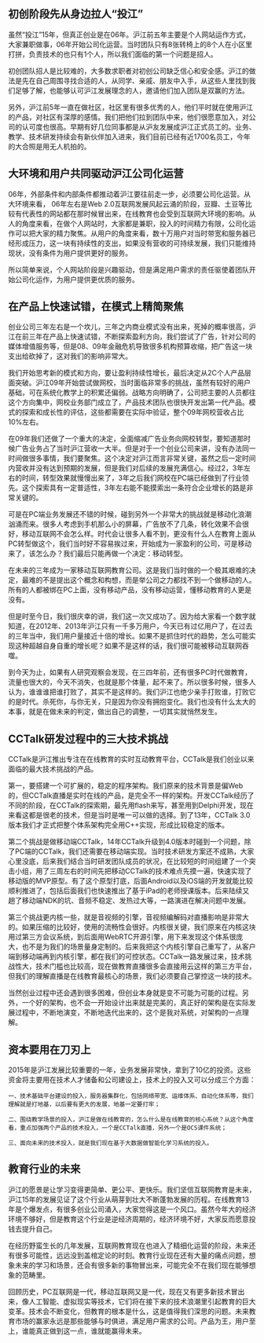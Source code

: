 ## 初创阶段先从身边拉人“投江”

虽然“投江”15年，但真正创业是在06年。沪江前五年主要是个人网站运作方式，大家兼职做事，06年开始公司化运营。当时团队只有8张转椅上的8个人在小区里打拼，负责技术的也只有1个人，所以我们面临的第一个问题是招人。

初创团队招人是比较难的，大多数求职者对初创公司缺乏信心和安全感。沪江的做法是先在自己周围寻找合适的人，从同学、亲戚、朋友中入手，从这些人里找到我们足够了解，也能够认可沪江发展理念的人，邀请他们加入团队是双赢的方法。

另外，沪江前5年一直在做社区，社区里有很多优秀的人，他们平时就在使用沪江的产品，对社区有深厚的感情。我们把他们拉到团队中来，他们很愿意加入，对公司的认可度也很高。早期有好几位同事都是从沪友发展成沪江正式员工的。业务、教学、技术研发持续会有新伙伴加入进来，我们目前已经有近1700名员工，今年的大合照是用无人机拍的。

## 大环境和用户共同驱动沪江公司化运营

06年，外部条件和内部条件都推动着沪江要往前走一步，必须要公司化运营。从大环境来看， 06年左右是Web 2.0互联网发展风起云涌的阶段，豆瓣、土豆等比较有代表性的网站都在那时候冒出来，在线教育也会受到互联网大环境的影响。从人的角度来看，在做个人网站时，大家都是兼职，投入的时间精力有限，公司化运作可以把大家的精力聚焦。从用户的角度来看，数十万用户对当时带宽和服务器已经形成压力，这一块有持续性的支出，如果没有营收的可持续发展，我们只能维持现状，没有条件为用户提供更好的服务。

所以简单来说，个人网站阶段是兴趣驱动，但是满足用户需求的责任驱使着团队开始公司化运作，为用户提供更优质的服务。

## 在产品上快速试错，在模式上精简聚焦

创业公司三年左右是一个坎儿，三年之内商业模式没有出来，死掉的概率很高，沪江在前三年在产品上快速试错，不断探索盈利方向，我们尝试了广告，针对公司的媒体增值服务等，但是08、09年金融危机导致很多机构预算收缩，把广告这一块支出给砍掉了，这对我们的影响非常大。

我们开始思考新的模式和方向，要让盈利持续性增长，最后决定从2C个人产品层面突破。沪江09年开始尝试做网校，当时面临非常多的挑战，虽然有较好的用户基础，可在系统化教学上的积累还偏弱。战略方向明确了，公司把主要的人员都往这个方向集中，网校业务部门成立了，产品技术团队也很快开发出第一代产品。模式的探索和成长性的评估，这些都需要在实际中验证，整个09年网校营收占比10%左右。

在09年我们还做了一个重大的决定，全面缩减广告业务向网校转型，要知道那时候广告业务占了当时沪江营收一大半。但是对于一个创业公司来讲，没有办法同一时间做很多事情，我们要聚焦。这个决定对沪江而言非常关键，虽然之后一定时间内营收并没有达到预期的发展，但是我们对后续的发展充满信心。经过2，3年左右的时间，转型效果就慢慢出来了，3年之后我们网校在PC端已经做到了行业领先。这个探索具有一定普适性，3年左右能不能摸索出一条符合企业增长的路是非常关键的。

可是在PC端业务发展还不错的时候，碰到另外一个非常大的挑战就是移动化浪潮汹涌而来。很多人考虑到手机那么小的屏幕，广告放不了几条，转化效果不会很好，移动互联网不会怎么样。时代会让很多人看不到，更没有什么人在教育上面从PC转型做这个，我们当时好不容易挨过来，开始成为一家盈利的公司，可是移动来了，该怎么办？我们最后只能再做一个决定：移动转型。

在未来的三年成为一家移动互联网教育公司。这是我们当时做的一个极其艰难的决定，最难的不是提出这个概念和构想，而是举公司之力都找不到一个做移动的人。所有的人都被绑在PC上面，没有移动产品，没有移动运营，懂移动教育的人更是没有。

但是时至今日，我们很庆幸的讲，我们这一次又成功了。因为给大家看一个数字就知道，在2012年、2013年沪江只有一千多万用户，今天已有过亿用户了，在过去的三年当中，我们用户量接近十倍的增长。如果不是抓住时代的趋势，怎么可能实现这种超越自身自重的增长呢？如果不是这样的话，我们很可能被移动互联网吞噬。

到今天为止，如果有人研究观察会发现，在三四年前，还有很多PC时代做教育，流量也很大的，今天不消失，也就是那个体量，起不来了。所以很多时候，很多人认为，谁谁谁把谁打败了，其实不是这样的。我们沪江也绝少亲手打败谁，打败它的是时代。杀死你，与你无关，只是因为你没有拥抱变化。我们也没有什么太大的本事，就是在做未来的判定，做出自己的调整，一切其实就悄然发生。

## CCTalk研发过程中的三大技术挑战

CCTalk是沪江推出专注在在线教育的实时互动教育平台，CCTalk是我们创业以来面临的最大技术挑战的产品。

第一，要搭建一个可扩展的，稳定的程序架构。我们原来的技术背景是偏Web的，但CCTalk直播是实时在线的产品，是完全不一样的架构。开发CCTalk经历了不同的阶段，在CCTalk的探索期，最先用flash来写，甚至用到Delphi开发，现在来看这都是很老的技术，但是当时是唯一可以做的选择。到了13年，CCTalk 3.0版本我们才正式把整个体系架构完全用C++实现，形成比较稳定的版本。

第二个挑战是做移动端CCTalk，14年CCTalk升级到4.0版本时碰到一个问题，除了PC端的CCTalk，我们还需要在移动端实现。当时技术研发方案还不成熟，大家心里没底，后来我们结合当时研发团队成员的状况，在比较短的时间组建了一个突击小组，用了三周左右的时间先把移动CCTalk的技术难点先摸一遍，快速实现了移动版的MVP原型。有了这个原型打底，后面Android以及iOS端的开发就能比较顺利推进了，包括后面我们也快速推出了基于iPad的老师授课版本。后来陆续又趟了移动端NDK的坑、音频不稳定、发热过大等，一路演进在解决问题中发展。

第三个挑战更内核一些，就是音视频的引擎，音视频编解码对直播影响是非常大的。如果压缩的比较好，使用的流畅性会很好。内核很关键，我们原来在内核这块用过第三方会议系统，到后面用WebRTC开源引擎，用下来发现这个体系很庞大，也不是为我们的场景量身定制的。后来我把这个内核引擎自己重写了，从客户端到移动端再到内核引擎，都在我们的可控状态。CCTalk一路发展过来，技术挑战性大，技术门槛也比较高，现在做教育直播很多会直接用云这样的第三方平台，但我们的理解直播是在线教育最核心的场景，我们必须要自己掌控这一块的技术。

当然创业过程中还会遇到很多困难，但创业本身就是变不可能为可能的过程。另外，一个好的架构，也不会一开始设计出来就是完美的，真正好的架构是在实际发展过程中，不断地演变，不断地迭代出来的，这个是我对系统，对架构的一点理解。

## 资本要用在刀刃上

2015年是沪江发展比较重要的一年，业务发展非常快，拿到了10亿的投资。这些资金将主要用在技术人才储备和公司建设上，技术上的投入又可以分成三个方面：

    一、技术基础平台建设的投入，服务器集群化，包括网络带宽、运维体系、自动化体系等，我们理解就是打地基，以后要有更大的发展，地基一定要打牢；

    二、围绕教学场景的投入，沪江是做在线教育的，怎么什么是在线教育的核心系统？从这个角度看，重点加强两个产品的技术投入，一个是CCTalk直播，另外一个是OCS课件系统；

    三、面向未来的技术投入，就是我们现在基于大数据做智能化学习系统的投入。


## 教育行业的未来

沪江的愿景是让学习变得更简单、更公平、更快乐。我们坚信互联网教育是未来，沪江15年的发展见证了这个行业从萌芽到壮大不断蓬勃发展的历程。在线教育13年是个爆发点，有很多创业公司涌入，大家觉得这是一个风口。虽然今年大的经济环境不够好，但是教育这个行业是逆经济周期的，经济环境不好，大家反而愿意投钱去提升自己。

在经历野蛮生长的几年发展，互联网教育现在也进入了精细化运营的阶段，未来还有很多可能性，远远没到盖棺定论的时刻。教育行业现在还有大量的痛点问题，想象未来的学习和场景，还会有很多新的事物冒出来，可能完全不在我们现在能够想象的范畴里。

回顾历史，PC互联网是一代，移动互联网又是一代，现在又有更多新技术冒出来，像人工智能、虚拟现实等技术，它们将在接下来的技术浪潮里引起教育的巨大变革。技术会不断变化，但教育的根本是什么，这是值得我们深思的问题。未来教育市场的赢家永远是那些能够与时俱进，满足用户需求的公司。产品为王，用户至上，谁能真正做到这一点，谁就能赢得未来。
